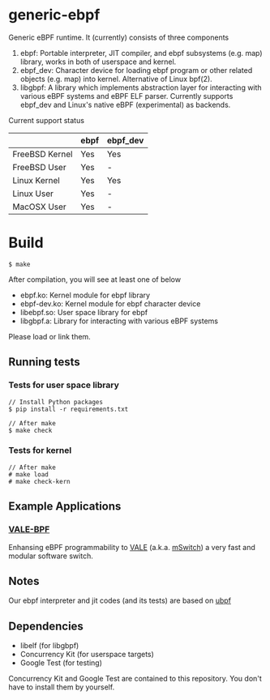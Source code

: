 # generic-ebpf
Generic eBPF runtime. It (currently) consists of three components

1. ebpf: Portable interpreter, JIT compiler, and ebpf subsystems (e.g. map) library, works in both of userspace and kernel.
2. ebpf_dev: Character device for loading ebpf program or other related objects (e.g. map) into kernel. Alternative of Linux bpf(2).
3. libgbpf: A library which implements abstraction layer for interacting with various eBPF systems and eBPF ELF parser.
Currently supports ebpf_dev and Linux's native eBPF (experimental) as backends.

Current support status

|               |ebpf                           |ebpf_dev           |
|:--------------|:------------------------------|:------------------|
|FreeBSD Kernel |Yes                            |Yes                |
|FreeBSD User   |Yes                            |-                  |
|Linux Kernel   |Yes                            |Yes                |
|Linux User     |Yes                            |-                  |
|MacOSX User    |Yes                            |-                  |

# Build

```
$ make
```

After compilation, you will see at least one of below
- ebpf.ko: Kernel module for ebpf library
- ebpf-dev.ko: Kernel module for ebpf character device
- libebpf.so: User space library for ebpf
- libgbpf.a: Library for interacting with various eBPF systems

Please load or link them.

## Running tests

### Tests for user space library
```
// Install Python packages
$ pip install -r requirements.txt

// After make
$ make check
```

### Tests for kernel
```
// After make
# make load
# make check-kern
```

## Example Applications

### [VALE-BPF](https://github.com/YutaroHayakawa/vale-bpf)

Enhansing eBPF programmability to [VALE](http://info.iet.unipi.it/~luigi/papers/20121026-vale.pdf)
(a.k.a. [mSwitch](https://pdfs.semanticscholar.org/ec44/8ceb3e05b9222113366dace9fdd2a62322de.pdf))
 a very fast and modular software switch.
 
## Notes
Our ebpf interpreter and jit codes (and its tests) are based on [ubpf](https://github.com/iovisor/ubpf)

## Dependencies

- libelf (for libgbpf)
- Concurrency Kit (for userspace targets)
- Google Test (for testing)

Concurrency Kit and Google Test are contained to this repository. You don't have to
install them by yourself.
